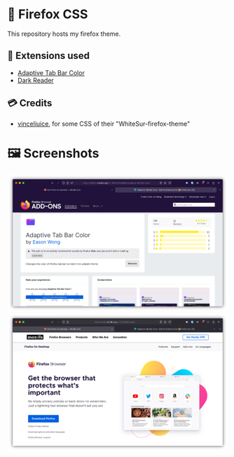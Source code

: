  
# 🦊 Firefox CSS

This repository hosts my firefox theme.

## 🧩 Extensions used

- [Adaptive Tab Bar Color](https://addons.mozilla.org/en-US/firefox/addon/adaptive-tab-bar-color/)
- [Dark Reader](https://addons.mozilla.org/en-US/firefox/addon/darkreader/?utm_source=addons.mozilla.org&utm_medium=referral&utm_content=search)

## 💳 Credits

- [vinceliuice](https://github.com/vinceliuice/WhiteSur-firefox-theme), for some CSS of their "WhiteSur-firefox-theme"

# 🖼️ Screenshots

![1](screenshots/1.png)
![1](screenshots/2.png)